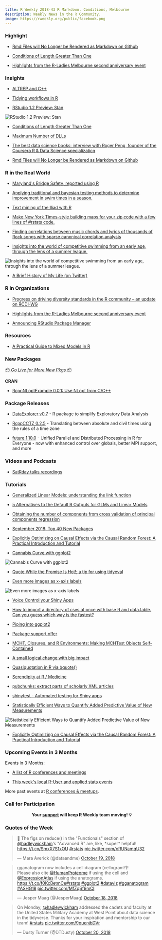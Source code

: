 ```yaml
---
title: R Weekly 2018-43 R Markdown, Conditions, Melbourne
description: Weekly News in the R Community.
image: https://rweekly.org/public/facebook.png
---
```


###  Highlight

+ [Rmd Files will No Longer be Rendered as Markdown on Github](https://yihui.name/en/2018/10/rmd-github/)

+ [Conditions of Length Greater Than One](https://developer.r-project.org/Blog/public/2018/10/12/conditions-of-length-greater-than-one/)

+ [Highlights from the R-Ladies Melbourne second anniversary event](https://rladies-melbourne-tips.netlify.com/)


### Insights

+ [ALTREP and C++](https://purrple.cat/blog/2018/10/14/altrep-and-cpp/)

+ [Tidying workflows in R](https://sinarueeger.github.io/2018/10/09/workflow/)


+ [RStudio 1.2 Preview: Stan](https://blog.rstudio.com/2018/10/16/rstudio-1-2-preview-stan/)

![RStudio 1.2 Preview: Stan](https://raw.githubusercontent.com/rweekly/image/master/2018/stan-rstudio.png)

+ [Conditions of Length Greater Than One](https://developer.r-project.org/Blog/public/2018/10/12/conditions-of-length-greater-than-one/)

+ [Maximum Number of DLLs](https://developer.r-project.org/Blog/public/2018/03/23/maximum-number-of-dlls/index.html)


+ [The best data science books: interview with Roger Peng, founder of the Coursera R & Data Science specialization](https://fivebooks.com/best-books/data-science-roger-peng/)

+ [Rmd Files will No Longer be Rendered as Markdown on Github](https://yihui.name/en/2018/10/rmd-github/)

### R in the Real World

+ [Maryland's Bridge Safety, reported using R](https://blog.revolutionanalytics.com/2018/10/bridge-safety-in-r.html)

+ [Applying traditional and bayesian testing methods to determine improvement in swim times in a season.](https://www.nitingupta.com/posts/how-much-do-swimmers-improve-in-a-season/)

+ [Text mining of the Iliad with R](https://rafaelmenmell.netlify.com/2018/10/16/text-mining-in-r-a-different-approach-to-the-iliad/)


+ [Make New York Times-style building maps for your zip code with a few lines of #rstats code.](https://twitter.com/EvanTachovsky/status/1051849101120348162)


+ [Finding correlations between music chords and lyrics of thousands of Rock songs with sparse canonical correlation analysis](http://giorasimchoni.com/2018/10/11/2018-10-06-a-million-bright-ambassadors-of-morning/)

+ [Insights into the world of competitive swimming from an early age, through the lens of a summer league.](https://www.nitingupta.com/posts/a-deep-dive-in-analyzing-swimming-data/)

![Insights into the world of competitive swimming from an early age, through the lens of a summer league.](https://raw.githubusercontent.com/rweekly/image/master/2018/mean_swim_times_usa_swimming-1.png)

+ [A Brief History of My Life (on Twitter)](http://daranzolin.github.io/2018-10-14-twitter-life/)

###  R in Organizations

+ [Progress on driving diversity standards in the R community – an update on RCDI-WG](https://www.r-consortium.org/blog/2018/10/16/progress-on-driving-diversity-standards-in-the-r-community-an-update-on-rcdi-wg)

+ [Highlights from the R-Ladies Melbourne second anniversary event](https://rladies-melbourne-tips.netlify.com/)

+ [Announcing RStudio Package Manager ](https://blog.rstudio.com/2018/10/17/announcing-rstudio-package-manager/)



###  Resources


+ [A Practical Guide to Mixed Models in R](http://www.juliapilowsky.com/2018/10/19/a-practical-guide-to-mixed-models-in-r/)

###  New Packages

<p class="added-hostname"><a href="https://rweekly.org/live" target="_blank" class="externalLink">📦 <i>Go Live for More New Pkgs</i> 📦</a></p>

**CRAN**

+ [RcppNLoptExample 0.0.1: Use NLopt from C/C++](http://dirk.eddelbuettel.com/blog/2018/10/13#rcppnloptexample_0.0.1)





### Package Releases

+ [DataExplorer v0.7](http://boxuancui.github.io/DataExplorer) - R package to simplify Exploratory Data Analysis

+ [RcppCCTZ 0.2.5](http://dirk.eddelbuettel.com/blog/2018/10/14#rcppcctz_0.2.5) - Translating between absolute and civil times using the rules of a time zone

+ [future 1.10.0](https://cran.r-project.org/package=future) - Unified Parallel and Distributed Processing in R for Everyone - now with enhanced control over globals, better MPI support, and more

###  Videos and Podcasts

+ [SatRday talks recordings](https://longhowlam.wordpress.com/2018/10/17/satrday-talks-recordings/)



###  Tutorials

+ [Generalized Linear Models: understanding the link function](http://www.seascapemodels.org/rstats/2018/10/16/understanding-the-glm-link.html)

+ [5 Alternatives to the Default R Outputs for GLMs and Linear Models](https://www.displayr.com/5-alternatives-to-the-default-r-outputs-for-glms-and-linear-models/?utm_medium=Feed&utm_source=Syndication)

+ [Obtaining the number of components from cross validation of principal components regression](https://statisticaloddsandends.wordpress.com/2018/10/15/obtaining-the-number-of-components-from-cross-validation-of-principal-components-regression/)

+ [September 2018: Top 40 New Packages](https://rviews.rstudio.com/2018/10/08/september-2018-top-40-new-packages/)

+ [Explicitly Optimizing on Causal Effects via the Causal Random Forest: A Practical Introduction and Tutorial](https://www.markhw.com/blog/causalforestintro)

+ [Cannabis Curve with ggplot2](https://chichacha.netlify.com/2018/10/17/cannibus-curve-with-ggplot2/)

![Cannabis Curve with ggplot2](https://raw.githubusercontent.com/rweekly/image/master/2018/polar_to_cartesian-1.png)

+ [Quote While the Promise Is Hot!; a tip for using tidyeval](https://yutani.rbind.io/post/quote-while-the-promise-is-hot/)


+ [Even more images as x-axis labels](https://jcarroll.com.au/2018/10/16/even-more-images-as-x-axis-labels/)

![Even more images as x-axis labels](https://raw.githubusercontent.com/rweekly/image/master/2018/annotation-1021.png)

+ [Voice Control your Shiny Apps](https://www.jumpingrivers.com/blog/voice-control-your-shiny-apps/)


+ [How to import a directory of csvs at once with base R and data.table. Can you guess which way is the fastest?](https://jozefhajnala.gitlab.io/r/r005-import-csvs/)

+ [Piping into ggplot2](http://www.win-vector.com/blog/2018/10/piping-into-ggplot2/)

+ [Package support offer](https://itsalocke.com/blog/package-support-offer/)

+ [MCHT, Closures, and R Environments: Making MCHTest Objects Self-Contained](https://ntguardian.wordpress.com/2018/10/15/mcht-closures-r-environments-making-mchtest-objects-self-contained/)

+ [A small logical change with big impact](http://blog.revolutionanalytics.com/2018/10/a-small-logical-change-with-big-impact.html)


+ [Quasiquotation in R via bquote()](http://www.win-vector.com/blog/2018/10/quasiquotation-in-r-via-bquote/)

+ [Serendipity at R / Medicine](https://rviews.rstudio.com/2018/10/16/serendipity-at-r-medicine/)

+ [pubchunks: extract parts of scholarly XML articles](https://ropensci.org/technotes/2018/10/16/pubchunks/)

+ [shinytest - Automated testing for Shiny apps](https://blog.rstudio.com/2018/10/18/shinytest-automated-testing-for-shiny-apps/)


+ [Statistically Efficient Ways to Quantify Added Predictive Value of New Measurements](http://fharrell.com/post/addvalue/)

![Statistically Efficient Ways to Quantify Added Predictive Value of New Measurements](https://raw.githubusercontent.com/rweekly/image/master/2018/vsage-1.png)

+ [Explicitly Optimizing on Causal Effects via the Causal Random Forest: A Practical Introduction and Tutorial](https://www.markhw.com/blog/causalforestintro)


<!--<div class="post-more-begi
n"></div><div class="post-more-end"></div>-->



###  Upcoming Events in 3 Months

Events in 3 Months:

+ [A list of R conferences and meetings](https://jumpingrivers.github.io/meetingsR/events.html)

+ [This week's local R-User and applied stats events](https://community.rstudio.com/c/irl)

More past events at [R conferences & meetups](https://conf.rweekly.org).


###  Call for Participation



<p class="hide-support added-hostname support-rweekly" style="text-align: center;font-weight: bold;">Your <a class="non-visited externalLink" href="https://www.patreon.com/rweekly" onclick="pas(this)">support</a> will keep R Weekly team moving! 💡</p>

###  Quotes of the Week

<blockquote class="twitter-tweet" data-lang="en"><p lang="en" dir="ltr">🙌 The figs on reduce() in the &quot;Functionals&quot; section of <a href="https://twitter.com/hadleywickham?ref_src=twsrc%5Etfw">@hadleywickham</a>&#39;s &quot;Advanced R&quot; are, like, *super* helpful!  <a href="https://t.co/SmxX7S1xOU">https://t.co/SmxX7S1xOU</a> <a href="https://twitter.com/hashtag/rstats?src=hash&amp;ref_src=twsrc%5Etfw">#rstats</a> <a href="https://t.co/oRUNamqU32">pic.twitter.com/oRUNamqU32</a></p>&mdash; Mara Averick (@dataandme) <a href="https://twitter.com/dataandme/status/1053330453086826496?ref_src=twsrc%5Etfw">October 19, 2018</a></blockquote>

<blockquote class="twitter-tweet" data-lang="en"><p lang="en" dir="ltr">gganatogram now includes a cell diagram (cellogram?)! <br>Please also cite <a href="https://twitter.com/HumanProteome?ref_src=twsrc%5Etfw">@HumanProteome</a> if using the cell and <a href="https://twitter.com/ExpressionAtlas?ref_src=twsrc%5Etfw">@ExpressionAtlas</a> if using the anatograms. <a href="https://t.co/f0KcBetmCe">https://t.co/f0KcBetmCe</a><a href="https://twitter.com/hashtag/rstats?src=hash&amp;ref_src=twsrc%5Etfw">#rstats</a> <a href="https://twitter.com/hashtag/ggplot2?src=hash&amp;ref_src=twsrc%5Etfw">#ggplot2</a> <a href="https://twitter.com/hashtag/dataviz?src=hash&amp;ref_src=twsrc%5Etfw">#dataviz</a> <a href="https://twitter.com/hashtag/gganatogram?src=hash&amp;ref_src=twsrc%5Etfw">#gganatogram</a> <a href="https://twitter.com/hashtag/ASHG18?src=hash&amp;ref_src=twsrc%5Etfw">#ASHG18</a> <a href="https://t.co/MfZqSf9mCl">pic.twitter.com/MfZqSf9mCl</a></p>&mdash; Jesper Maag (@JesperMaag) <a href="https://twitter.com/JesperMaag/status/1052971462959747075?ref_src=twsrc%5Etfw">October 18, 2018</a></blockquote>

<blockquote class="twitter-tweet" data-lang="en"><p lang="en" dir="ltr">On Monday, <a href="https://twitter.com/hadleywickham?ref_src=twsrc%5Etfw">@hadleywickham</a> addressed the cadets and faculty at the United States Military Academy at West Point about data science in the tidyverse.  Thanks for your inspiration and mentorship to our team! <a href="https://twitter.com/hashtag/rstats?src=hash&amp;ref_src=twsrc%5Etfw">#rstats</a> <a href="https://t.co/9puenjbDVr">pic.twitter.com/9puenjbDVr</a></p>&mdash; Dusty Turner (@DTDusty) <a href="https://twitter.com/DTDusty/status/1053473281230147584?ref_src=twsrc%5Etfw">October 20, 2018</a></blockquote>

